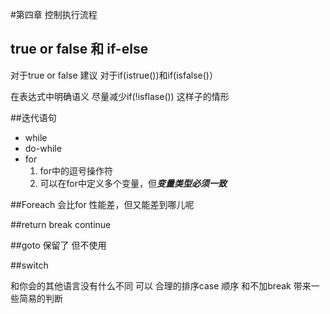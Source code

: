 #第四章 控制执行流程

## true or false 和 if-else

对于true or false   建议 对于if(istrue())和if(isfalse()）

在表达式中明确语义 尽量减少if(!isflase()) 这样子的情形

##迭代语句
* while
* do-while
* for  
    1. for中的逗号操作符  
    2. 可以在for中定义多个变量，但***变量类型必须一致***

##Foreach
会比for 性能差，但又能差到哪儿呢

##return break continue


##goto
保留了 但不使用

##switch

和你会的其他语言没有什么不同
可以 合理的排序case 顺序 和不加break 带来一些简易的判断  

